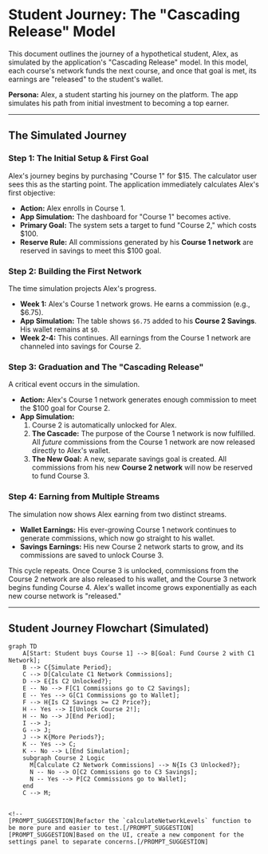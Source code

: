 # Student Journey: The "Cascading Release" Model

This document outlines the journey of a hypothetical student, Alex, as simulated by the application's "Cascading Release" model. In this model, each course's network funds the next course, and once that goal is met, its earnings are "released" to the student's wallet.

**Persona:** Alex, a student starting his journey on the platform. The app simulates his path from initial investment to becoming a top earner.

---

## The Simulated Journey

### Step 1: The Initial Setup & First Goal

Alex's journey begins by purchasing "Course 1" for $15. The calculator user sees this as the starting point. The application immediately calculates Alex's first objective:

*   **Action:** Alex enrolls in Course 1.
*   **App Simulation:** The dashboard for "Course 1" becomes active.
*   **Primary Goal:** The system sets a target to fund "Course 2," which costs $100.
*   **Reserve Rule:** All commissions generated by his **Course 1 network** are reserved in savings to meet this $100 goal.

### Step 2: Building the First Network

The time simulation projects Alex's progress.

*   **Week 1:** Alex's Course 1 network grows. He earns a commission (e.g., $6.75).
*   **App Simulation:** The table shows `$6.75` added to his **Course 2 Savings**. His wallet remains at `$0`.
*   **Week 2-4:** This continues. All earnings from the Course 1 network are channeled into savings for Course 2.

### Step 3: Graduation and The "Cascading Release"

A critical event occurs in the simulation.

*   **Action:** Alex's Course 1 network generates enough commission to meet the $100 goal for Course 2.
*   **App Simulation:**
    1.  Course 2 is automatically unlocked for Alex.
    2.  **The Cascade:** The purpose of the Course 1 network is now fulfilled. All *future* commissions from the Course 1 network are now released directly to Alex's wallet.
    3.  **The New Goal:** A new, separate savings goal is created. All commissions from his new **Course 2 network** will now be reserved to fund Course 3.

### Step 4: Earning from Multiple Streams

The simulation now shows Alex earning from two distinct streams.

*   **Wallet Earnings:** His ever-growing Course 1 network continues to generate commissions, which now go straight to his wallet.
*   **Savings Earnings:** His new Course 2 network starts to grow, and its commissions are saved to unlock Course 3.

This cycle repeats. Once Course 3 is unlocked, commissions from the Course 2 network are also released to his wallet, and the Course 3 network begins funding Course 4. Alex's wallet income grows exponentially as each new course network is "released."

---

## Student Journey Flowchart (Simulated)

```mermaid
graph TD
    A[Start: Student buys Course 1] --> B[Goal: Fund Course 2 with C1 Network];
    B --> C{Simulate Period};
    C --> D[Calculate C1 Network Commissions];
    D --> E{Is C2 Unlocked?};
    E -- No --> F[C1 Commissions go to C2 Savings];
    E -- Yes --> G[C1 Commissions go to Wallet];
    F --> H{Is C2 Savings >= C2 Price?};
    H -- Yes --> I[Unlock Course 2!];
    H -- No --> J[End Period];
    I --> J;
    G --> J;
    J --> K{More Periods?};
    K -- Yes --> C;
    K -- No --> L[End Simulation];
    subgraph Course 2 Logic
      M[Calculate C2 Network Commissions] --> N{Is C3 Unlocked?};
      N -- No --> O[C2 Commissions go to C3 Savings];
      N -- Yes --> P[C2 Commissions go to Wallet];
    end
    C --> M;
```

```

<!--
[PROMPT_SUGGESTION]Refactor the `calculateNetworkLevels` function to be more pure and easier to test.[/PROMPT_SUGGESTION]
[PROMPT_SUGGESTION]Based on the UI, create a new component for the settings panel to separate concerns.[/PROMPT_SUGGESTION]
